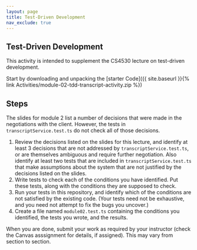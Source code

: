 ```yaml
---
layout: page
title: Test-Driven Development
nav_exclude: true
---
```


## Test-Driven Development

This activity is intended to supplement the CS4530 lecture on test-driven development.

Start by downloading and unpacking the [starter Code]({{ site.baseurl }}{% link Activities/module-02-tdd-transcript-activity.zip %})

## Steps
The slides for module 2 list a number of decisions that were made in the negotiations with the client. However, the tests in `transcriptService.test.ts` do not check all of those decisions.

1. Review the decisions listed on the slides for this lecture, and identify at least 3 decisions that are not addressed by `transcriptService.test.ts`, or are themselves ambiguous and require further negotiation. Also identify at least two tests that are included in `transcriptService.test.ts` that make assumptions about the system that are not justified by the decisions listed on the slides.
2. Write tests to check each of the conditions you have identified. Put these tests, along with the conditions they are supposed to check. 
3. Run your tests in this repository, and identify which of the conditions are not satisfied by the existing code. (Your tests need not be exhaustive, and you need not attempt to fix the bugs you uncover.)
4. Create a file named `module02.test.ts` containing the conditions you identified, the tests you wrote, and the results.

When you are done, submit your work as required by your instructor (check the Canvas asssignment for details, if assigned). This may vary from section to section.